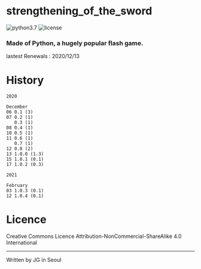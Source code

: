 # strengthening_of_the_sword


![python3.7](https://img.shields.io/badge/python-3.7.2-brightgreen)
![license](https://img.shields.io/badge/license-CC--BY--NC--SA-orange)

### Made of Python, a hugely popular flash game.

lastest Renewals : 2020/12/13

# History

```
2020

December
06 0.1 (3)
07 0.2 (1)
   0.3 (1)
08 0.4 (1)
10 0.5 (1)
11 0.6 (1)
   0.7 (1)
12 0.8 (2)
13 1.0.0 (1.3)
15 1.0.1 (0.1)
17 1.0.2 (0.3)

2021

February
03 1.0.3 (0.1)
12 1.0.4 (0.1)
```

# Licence

 Creative Commons Licence Attribution-NonCommercial-ShareAlike 4.0 International
 
---
 
 Written by JG in Seoul
